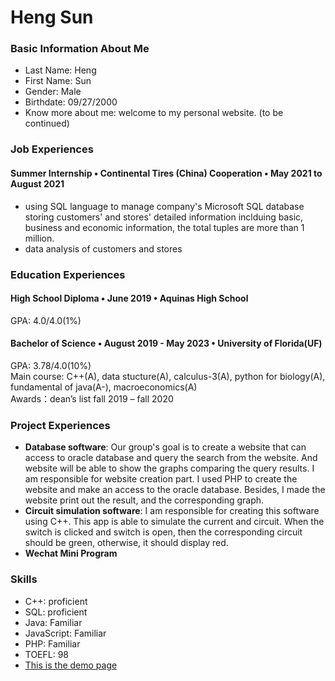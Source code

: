<h1>Heng Sun</h1>

### Basic Information About Me
* Last Name: Heng   
* First Name: Sun
* Gender: Male  
* Birthdate: 09/27/2000
* Know more about me: welcome to my personal website. (to be continued)

### Job Experiences

#### Summer Internship • Continental Tires (China) Cooperation • May 2021 to August 2021
* using SQL language to manage company's Microsoft SQL database storing customers' and stores' detailed information inclduing basic, business and economic information,
the total tuples are more than 1 million. 
* data analysis of customers and stores


### Education Experiences
#### High School Diploma • June 2019 • Aquinas High School
GPA: 4.0/4.0(1%)
#### Bachelor of Science • August 2019 - May 2023 • University of Florida(UF)
GPA: 3.78/4.0(10%)<br>
Main course: C++(A), data stucture(A), calculus-3(A), python for biology(A), fundamental of java(A-), macroeconomics(A)
<br>
Awards：dean’s list fall 2019 – fall 2020
### Project Experiences
* <strong>Database software</strong>: Our group's goal is to create a website that can access to oracle database and query the search from the website. And website will be able to show the graphs comparing the query results. I am responsible for website creation part. I used PHP to create the website and make an access to the oracle database. Besides, I made the website print out the result, and the corresponding graph.
* <strong>Circuit simulation software</strong>: I am responsible for creating this software using C++. This app is able to simulate the current and circuit. When the switch is clicked and switch is open, then the corresponding circuit should be green, otherwise, it should display red.
* <strong>Wechat Mini Program</strong>
### Skills
* C++: proficient
* SQL: proficient
* Java: Familiar 
* JavaScript: Familiar
* PHP: Familiar
* TOEFL: 98
* <a href="http://jimmysoccer.github.io/demo.html">This is the demo page</a>
